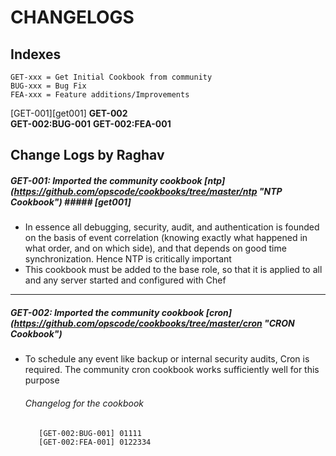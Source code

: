 # CHANGELOGS #

## Indexes ##
```
GET-xxx = Get Initial Cookbook from community
BUG-xxx = Bug Fix
FEA-xxx = Feature additions/Improvements
```

[GET-001][get001]
__GET-002__  
  __GET-002:BUG-001__
  __GET-002:FEA-001__


## Change Logs by Raghav ##

##### GET-001: Imported the community cookbook [ntp] (https://github.com/opscode/cookbooks/tree/master/ntp "NTP Cookbook") ##### [get001]

* In essence  all debugging, security, audit, and authentication is founded on the basis of event correlation (knowing exactly what happened in what order, and on which side), and that depends on good time synchronization. Hence NTP is critically important
* This cookbook must be added to the base role, so that it is applied to all and any server started and configured with Chef

---------

##### GET-002: Imported the community cookbook [cron] (https://github.com/opscode/cookbooks/tree/master/cron "CRON Cookbook") #####

* To schedule any event like backup or internal security audits, Cron is required. The community cron cookbook works sufficiently well for this purpose

	######  Changelog for the cookbook ######
		 [GET-002:BUG-001] 01111
		 [GET-002:FEA-001] 0122334  
